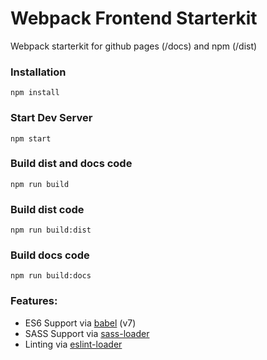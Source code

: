 # Webpack Frontend Starterkit

Webpack starterkit for github pages (/docs) and npm (/dist)


### Installation

```
npm install
```

### Start Dev Server

```
npm start
```

### Build dist and docs code

```
npm run build
```

### Build dist code

```
npm run build:dist
```

### Build docs code

```
npm run build:docs
```

### Features:

* ES6 Support via [babel](https://babeljs.io/) (v7)
* SASS Support via [sass-loader](https://github.com/jtangelder/sass-loader)
* Linting via [eslint-loader](https://github.com/MoOx/eslint-loader)
